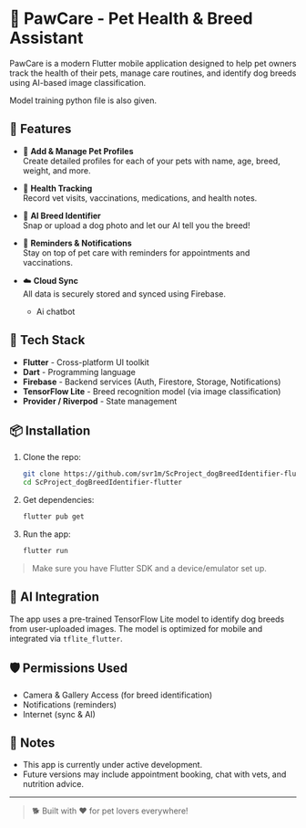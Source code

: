 # 🐾 PawCare - Pet Health & Breed Assistant

PawCare is a modern Flutter mobile application designed to help pet owners track the health of their pets, manage care routines, and identify dog breeds using AI-based image classification.

Model training python file is also given.

## 📲 Features

- 🐶 **Add & Manage Pet Profiles**  
  Create detailed profiles for each of your pets with name, age, breed, weight, and more.

- 💉 **Health Tracking**  
  Record vet visits, vaccinations, medications, and health notes.

- 🧠 **AI Breed Identifier**  
  Snap or upload a dog photo and let our AI tell you the breed!

- 🔔 **Reminders & Notifications**  
  Stay on top of pet care with reminders for appointments and vaccinations.

- ☁️ **Cloud Sync**  
  All data is securely stored and synced using Firebase.

  - Ai chatbot

## 🧱 Tech Stack

- **Flutter** - Cross-platform UI toolkit  
- **Dart** - Programming language  
- **Firebase** - Backend services (Auth, Firestore, Storage, Notifications)  
- **TensorFlow Lite** - Breed recognition model (via image classification)  
- **Provider / Riverpod** - State management  

## 📦 Installation

1. Clone the repo:
   ```bash
   git clone https://github.com/svr1m/ScProject_dogBreedIdentifier-flutter.git
   cd ScProject_dogBreedIdentifier-flutter
   ```

2. Get dependencies:
   ```bash
   flutter pub get
   ```

3. Run the app:
   ```bash
   flutter run
   ```

> Make sure you have Flutter SDK and a device/emulator set up.

## 🧪 AI Integration

The app uses a pre-trained TensorFlow Lite model to identify dog breeds from user-uploaded images. The model is optimized for mobile and integrated via `tflite_flutter`.

## 🛡️ Permissions Used

- Camera & Gallery Access (for breed identification)
- Notifications (reminders)
- Internet (sync & AI)


## 📌 Notes

- This app is currently under active development.
- Future versions may include appointment booking, chat with vets, and nutrition advice.

---

> 🐕 Built with ❤️ for pet lovers everywhere!
